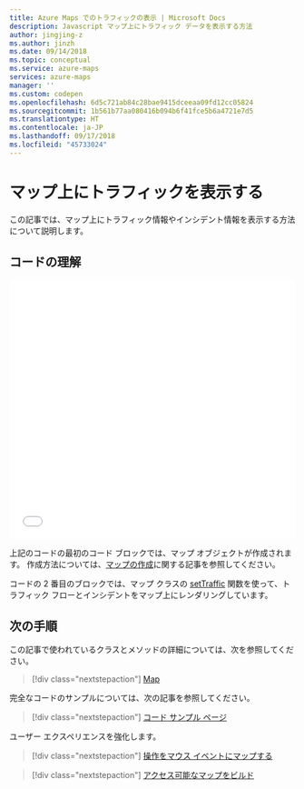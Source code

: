 ```yaml
---
title: Azure Maps でのトラフィックの表示 | Microsoft Docs
description: Javascript マップ上にトラフィック データを表示する方法
author: jingjing-z
ms.author: jinzh
ms.date: 09/14/2018
ms.topic: conceptual
ms.service: azure-maps
services: azure-maps
manager: ''
ms.custom: codepen
ms.openlocfilehash: 6d5c721ab84c28bae9415dceeaa09fd12cc05824
ms.sourcegitcommit: 1b561b77aa080416b094b6f41fce5b6a4721e7d5
ms.translationtype: HT
ms.contentlocale: ja-JP
ms.lasthandoff: 09/17/2018
ms.locfileid: "45733024"
---
```

# <a name="show-traffic-on-the-map"></a>マップ上にトラフィックを表示する

この記事では、マップ上にトラフィック情報やインシデント情報を表示する方法について説明します。

## <a name="understand-the-code"></a>コードの理解

<iframe height='456' scrolling='no' title='マップ上にトラフィックを表示する' src='//codepen.io/azuremaps/embed/WMLRPw/?height=456&theme-id=0&default-tab=js,result&embed-version=2&editable=true' frameborder='no' allowtransparency='true' allowfullscreen='true' style='width: 100%;'><a href='https://codepen.io'>CodePen</a> 上の Azure Maps (<a href='https://codepen.io/azuremaps'>@azuremaps</a>) による「<a href='https://codepen.io/azuremaps/pen/WMLRPw/'>Show traffic on a map</a>」Pen を表示します。
</iframe>

上記のコードの最初のコード ブロックでは、マップ オブジェクトが作成されます。 作成方法については、[マップの作成](map-create.md)に関する記事を参照してください。

コードの 2 番目のブロックでは、マップ クラスの [setTraffic](https://docs.microsoft.com/javascript/api/azure-maps-control/atlas.map?view=azure-iot-typescript-latest#settraffic) 関数を使って、トラフィック フローとインシデントをマップ上にレンダリングしています。

## <a name="next-steps"></a>次の手順

この記事で使われているクラスとメソッドの詳細については、次を参照してください。

> [!div class="nextstepaction"]
> [Map](https://docs.microsoft.com/javascript/api/azure-maps-control/atlas.map?view=azure-iot-typescript-latest)

完全なコードのサンプルについては、次の記事を参照してください。

> [!div class="nextstepaction"]
> [コード サンプル ページ](http://aka.ms/AzureMapsSamples)

ユーザー エクスペリエンスを強化します。

> [!div class="nextstepaction"]
> [操作をマウス イベントにマップする](./map-events.md)

> [!div class="nextstepaction"]
> [アクセス可能なマップをビルド](./map-accessibility.md)
